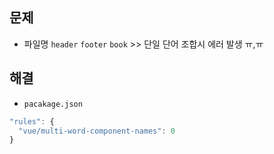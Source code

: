 ## 문제
- 파일명 `header` `footer` `book` >> 단일 단어 조합시 에러 발생 ㅠ,ㅠ

## 해결
- `pacakage.json`


```js
"rules": {
  "vue/multi-word-component-names": 0
}
```

